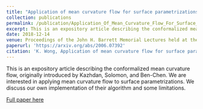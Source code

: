 ```yaml
---
title: "Application of mean curvature flow for surface parametrizations"
collection: publications
permalink: /publication/Application_Of_Mean_Curvature_Flow_For_Surface_Parametrizations
excerpt: This is an expository article describing the conformalized mean curvature flow, originally introduced by Kazhdan, Solomon, and Ben-Chen. We are interested in applying mean curvature flow to surface parametrizations. We discuss our own implementation of their algorithm and some limitations.
date: 2018-12-14
venue: Proceedings of the John H. Barrett Memorial Lectures held at the University of Tennessee
paperurl: 'https://arxiv.org/abs/2006.07392'
citation: 'K. Wong, Application of mean curvature flow for surface parametrization; Proceedings of the John H. Barrett Memorial Lectures held at the University of Tennessee, May 29-June 1, 2018.'
---
```

This is an expository article describing the conformalized mean curvature flow, originally introduced by Kazhdan, Solomon, and Ben-Chen. We are interested in applying mean curvature flow to surface parametrizations. We discuss our own implementation of their algorithm and some limitations.

[Full paper here](https://arxiv.org/abs/2006.07392)
